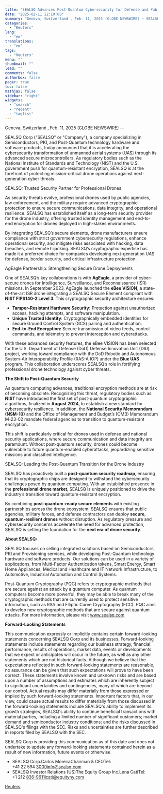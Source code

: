 ```yaml
---
title: "SEALSQ Advances Post-Quantum Cybersecurity for Defense and Public Safety Drones"
date: "2025-02-11 22:10:00"
summary: "Geneva, Switzerland , Feb. 11, 2025 (GLOBE NEWSWIRE) — SEALSQ Corp (\"SEALSQ\" or \"Company\"), a company specializing in Semiconductors, PKI, and Post-Quantum technology hardware and software products, today announced that it is accelerating the cybersecurity transformation of unmanned aerial systems (UAS) through its advanced secure microcontrollers. As regulatory bodies such..."
categories:
  - "Reuters"
lang:
  - "en"
translations:
  - "en"
tags:
  - "Reuters"
menu: ""
thumbnail: ""
lead: ""
comments: false
authorbox: false
pager: true
toc: false
mathjax: false
sidebar: "right"
widgets:
  - "search"
  - "recent"
  - "taglist"
---
```


Geneva, Switzerland , Feb. 11, 2025 (GLOBE NEWSWIRE) —

SEALSQ Corp ("SEALSQ" or "Company"), a company specializing in Semiconductors, PKI, and Post-Quantum technology hardware and software products, today announced that it is accelerating the cybersecurity transformation of unmanned aerial systems (UAS) through its advanced secure microcontrollers. As regulatory bodies such as the National Institute of Standards and Technology (NIST) and the U.S. government push for quantum-resistant encryption, SEALSQ is at the forefront of protecting mission-critical drone operations against next-generation cyber threats.

SEALSQ: Trusted Security Partner for Professional Drones

As security threats evolve, professional drones used by public agencies, law enforcement, and the military require advanced cryptographic protection to ensure secure communications, data integrity, and operational resilience. SEALSQ has established itself as a long-term security provider for the drone industry, offering trusted identity management and end-to-end encryption for drones deployed in high-stakes environments.

By integrating SEALSQ’s secure elements, drone manufacturers ensure compliance with strict government cybersecurity regulations, enhance operational security, and mitigate risks associated with hacking, data breaches, and remote hijacking. SEALSQ’s cryptographic expertise has made it a preferred choice for companies developing next-generation UAS for defense, border security, and critical infrastructure protection.

AgEagle Partnership: Strengthening Secure Drone Deployments

One of SEALSQ’s key collaborations is with **AgEagle**, a provider of cyber-secure drones for Intelligence, Surveillance, and Reconnaissance (ISR) missions. In September 2023, AgEagle launched the **eBee VISION**, a state-of-the-art ISR drone integrating a SEALSQ Secure Element compliant with **NIST FIPS140-2 Level 3**. This cryptographic security architecture ensures:

* **Tamper-Resistant Hardware Security:** Protection against unauthorized access, hacking attempts, and software manipulation.
* **Unique Trusted Identity:** Cryptographically embedded identities for secure Ground Control System (GCS) pairing and authentication.
* **End-to-End Encryption:** Secure transmission of video feeds, control commands, and telemetry to prevent interception and cyberattacks.

With these advanced security features, the eBee VISION has been selected for the U.S. Department of Defense (DoD) Defense Innovation Unit (DIU) project, working toward compliance with the DoD Robotic and Autonomous System-Air Interoperability Profile (RAS-A IOP) under the **Blue UAS** program. This collaboration underscores SEALSQ’s role in fortifying professional drone technology against cyber threats.

**The Shift to Post-Quantum Security**

As quantum computing advances, traditional encryption methods are at risk of becoming obsolete. Recognizing this threat, regulatory bodies such as **NIST** have introduced the first set of post-quantum cryptographic algorithms, finalized in **August 2024**, to establish a new standard for cybersecurity resilience. In addition, the **National Security Memorandum (NSM-10)** and the Office of Management and Budget’s (OMB) Memorandum M-23-02 mandate federal agencies to transition to quantum-resistant encryption.

This shift is particularly critical for drones used in defense and national security applications, where secure communication and data integrity are paramount. Without post-quantum security, drones could become vulnerable to future quantum-enabled cyberattacks, jeopardizing sensitive missions and classified intelligence.

SEALSQ: Leading the Post-Quantum Transition for the Drone Industry

SEALSQ has proactively built a **post-quantum security roadmap**, ensuring that its cryptographic chips are designed to withstand the cybersecurity challenges posed by quantum computing. With an established presence in the **professional drone market**, SEALSQ is uniquely positioned to drive the industry’s transition toward quantum-resistant encryption.

By combining **post-quantum-ready secure elements** with existing partnerships across the drone ecosystem, SEALSQ ensures that public agencies, military forces, and defense contractors can deploy **secure, quantum-resilient drones** without disruption. As regulatory pressure and cybersecurity concerns accelerate the need for advanced protection, SEALSQ is setting the foundation for the **next era of drone security**.

**About SEALSQ:**

SEALSQ focuses on selling integrated solutions based on Semiconductors, PKI and Provisioning services, while developing Post-Quantum technology hardware and software products. Our solutions can be used in a variety of applications, from Multi-Factor Authentication tokens, Smart Energy, Smart Home Appliances, Medical and Healthcare and IT Network Infrastructure, to Automotive, Industrial Automation and Control Systems.

Post-Quantum Cryptography (PQC) refers to cryptographic methods that are secure against an attack by a quantum computer. As quantum computers become more powerful, they may be able to break many of the cryptographic methods that are currently used to protect sensitive information, such as RSA and Elliptic Curve Cryptography (ECC). PQC aims to develop new cryptographic methods that are secure against quantum attacks. For more information, please visit www.sealsq.com.

**Forward-Looking Statements**

This communication expressly or implicitly contains certain forward-looking statements concerning SEALSQ Corp and its businesses. Forward-looking statements include statements regarding our business strategy, financial performance, results of operations, market data, events or developments that we expect or anticipates will occur in the future, as well as any other statements which are not historical facts. Although we believe that the expectations reflected in such forward-looking statements are reasonable, no assurance can be given that such expectations will prove to have been correct. These statements involve known and unknown risks and are based upon a number of assumptions and estimates which are inherently subject to significant uncertainties and contingencies, many of which are beyond our control. Actual results may differ materially from those expressed or implied by such forward-looking statements. Important factors that, in our view, could cause actual results to differ materially from those discussed in the forward-looking statements include SEALSQ's ability to implement its growth strategies, SEALSQ's ability to continue beneficial transactions with material parties, including a limited number of significant customers; market demand and semiconductor industry conditions; and the risks discussed in SEALSQ's filings with the SEC. Risks and uncertainties are further described in reports filed by SEALSQ with the SEC.

SEALSQ Corp is providing this communication as of this date and does not undertake to update any forward-looking statements contained herein as a result of new information, future events or otherwise.

* SEALSQ Corp.Carlos MoreiraChairman & CEOTel: +41 22 594 3000info@sealsq.com
* SEALSQ Investor Relations (US)The Equity Group Inc.Lena CatiTel: +1 212 836-9611lcati@equityny.com

[Reuters](https://www.tradingview.com/news/reuters.com,2025-02-11:newsml_GNX5f7rny:0-sealsq-advances-post-quantum-cybersecurity-for-defense-and-public-safety-drones/)
